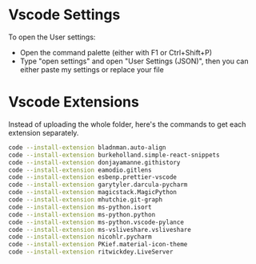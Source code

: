 # Vscode Settings

To open the User settings:

- Open the command palette (either with F1 or Ctrl+Shift+P)
- Type "open settings" and open "User Settings (JSON)", then you can either paste my settings or replace your file


# Vscode Extensions 

Instead of uploading the whole folder, here's the commands to get each extension separately.

```bash
code --install-extension bladnman.auto-align
code --install-extension burkeholland.simple-react-snippets
code --install-extension donjayamanne.githistory
code --install-extension eamodio.gitlens
code --install-extension esbenp.prettier-vscode
code --install-extension garytyler.darcula-pycharm
code --install-extension magicstack.MagicPython
code --install-extension mhutchie.git-graph
code --install-extension ms-python.isort
code --install-extension ms-python.python
code --install-extension ms-python.vscode-pylance
code --install-extension ms-vsliveshare.vsliveshare
code --install-extension nicohlr.pycharm
code --install-extension PKief.material-icon-theme
code --install-extension ritwickdey.LiveServer
```
